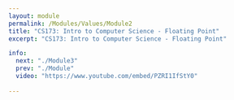 ```yaml
---
layout: module
permalink: /Modules/Values/Module2
title: "CS173: Intro to Computer Science - Floating Point"
excerpt: "CS173: Intro to Computer Science - Floating Point"

info:
  next: "./Module3"
  prev: "./Module"
  video: "https://www.youtube.com/embed/PZRI1IfStY0"
  
---
```

